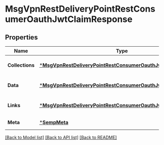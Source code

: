 # MsgVpnRestDeliveryPointRestConsumerOauthJwtClaimResponse

## Properties
Name | Type | Description | Notes
------------ | ------------- | ------------- | -------------
**Collections** | [***MsgVpnRestDeliveryPointRestConsumerOauthJwtClaimCollections**](MsgVpnRestDeliveryPointRestConsumerOauthJwtClaimCollections.md) |  | [optional] [default to null]
**Data** | [***MsgVpnRestDeliveryPointRestConsumerOauthJwtClaim**](MsgVpnRestDeliveryPointRestConsumerOauthJwtClaim.md) |  | [optional] [default to null]
**Links** | [***MsgVpnRestDeliveryPointRestConsumerOauthJwtClaimLinks**](MsgVpnRestDeliveryPointRestConsumerOauthJwtClaimLinks.md) |  | [optional] [default to null]
**Meta** | [***SempMeta**](SempMeta.md) |  | [default to null]

[[Back to Model list]](../README.md#documentation-for-models) [[Back to API list]](../README.md#documentation-for-api-endpoints) [[Back to README]](../README.md)

